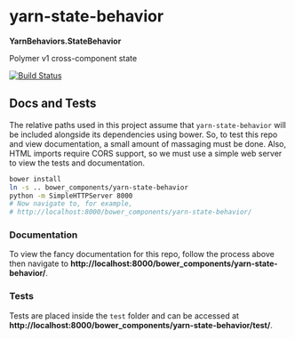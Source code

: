 # yarn-state-behavior
**YarnBehaviors.StateBehavior**

Polymer v1 cross-component state

[![Build Status](https://travis-ci.org/yarn-co/yarn-state-behavior.svg?branch=master)](https://travis-ci.org/yarn-co/yarn-state-behavior)

## Docs and Tests
The relative paths used in this project assume that `yarn-state-behavior` will be included alongside its dependencies using bower.  So, to test this repo and view documentation, a small amount of massaging must be done.  Also, HTML imports require CORS support, so we must use a simple web server to view the tests and documentation.
```bash
bower install
ln -s .. bower_components/yarn-state-behavior
python -m SimpleHTTPServer 8000
# Now navigate to, for example,
# http://localhost:8000/bower_components/yarn-state-behavior/
```

### Documentation
To view the fancy documentation for this repo, follow the process above then navigate to **http://localhost:8000/bower_components/yarn-state-behavior/**.

### Tests
Tests are placed inside the `test` folder and can be accessed at **http://localhost:8000/bower_components/yarn-state-behavior/test/**.
